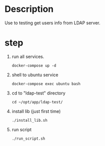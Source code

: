 # Description
Use to testing get users info from LDAP server.

# step

1. run all services.
    ```
    docker-compose up -d
    ```
2. shell to ubuntu service
    ```
    docker-compose exec ubuntu bash
    ```
3. cd to "ldap-test" directory 
    ```
    cd ~/opt/app/ldap-test/
    ```
4. install lib (just first time)
    ```
    ./install_lib.sh
    ```
5. run script
    ```
    ./run_script.sh
    ```